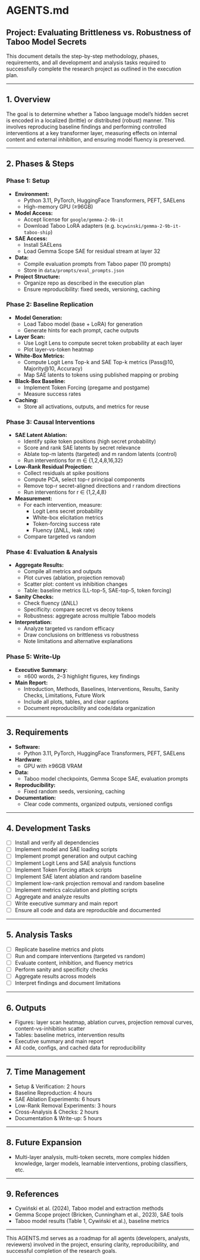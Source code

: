 # AGENTS.md

## Project: Evaluating Brittleness vs. Robustness of Taboo Model Secrets

This document details the step-by-step methodology, phases, requirements, and all development and analysis tasks required to successfully complete the research project as outlined in the execution plan.

---

## 1. Overview

The goal is to determine whether a Taboo language model’s hidden secret is encoded in a localized (brittle) or distributed (robust) manner. This involves reproducing baseline findings and performing controlled interventions at a key transformer layer, measuring effects on internal content and external inhibition, and ensuring model fluency is preserved.

---

## 2. Phases & Steps

### Phase 1: Setup
- **Environment:**
  - Python 3.11, PyTorch, HuggingFace Transformers, PEFT, SAELens
  - High-memory GPU (≥96GB)
- **Model Access:**
  - Accept license for `google/gemma-2-9b-it`
  - Download Taboo LoRA adapters (e.g. `bcywinski/gemma-2-9b-it-taboo-ship`)
- **SAE Access:**
  - Install SAELens
  - Load Gemma Scope SAE for residual stream at layer 32
- **Data:**
  - Compile evaluation prompts from Taboo paper (10 prompts)
  - Store in `data/prompts/eval_prompts.json`
- **Project Structure:**
  - Organize repo as described in the execution plan
  - Ensure reproducibility: fixed seeds, versioning, caching

### Phase 2: Baseline Replication
- **Model Generation:**
  - Load Taboo model (base + LoRA) for generation
  - Generate hints for each prompt, cache outputs
- **Layer Scan:**
  - Use Logit Lens to compute secret token probability at each layer
  - Plot layer-vs-token heatmap
- **White-Box Metrics:**
  - Compute Logit Lens Top-k and SAE Top-k metrics (Pass@10, Majority@10, Accuracy)
  - Map SAE latents to tokens using published mapping or probing
- **Black-Box Baseline:**
  - Implement Token Forcing (pregame and postgame)
  - Measure success rates
- **Caching:**
  - Store all activations, outputs, and metrics for reuse

### Phase 3: Causal Interventions
- **SAE Latent Ablation:**
  - Identify spike token positions (high secret probability)
  - Score and rank SAE latents by secret relevance
  - Ablate top-m latents (targeted) and m random latents (control)
  - Run interventions for m ∈ {1,2,4,8,16,32}
- **Low-Rank Residual Projection:**
  - Collect residuals at spike positions
  - Compute PCA, select top-r principal components
  - Remove top-r secret-aligned directions and r random directions
  - Run interventions for r ∈ {1,2,4,8}
- **Measurement:**
  - For each intervention, measure:
    - Logit Lens secret probability
    - White-box elicitation metrics
    - Token-forcing success rate
    - Fluency (ΔNLL, leak rate)
  - Compare targeted vs random

### Phase 4: Evaluation & Analysis
- **Aggregate Results:**
  - Compile all metrics and outputs
  - Plot curves (ablation, projection removal)
  - Scatter plot: content vs inhibition changes
  - Table: baseline metrics (LL-top-5, SAE-top-5, token forcing)
- **Sanity Checks:**
  - Check fluency (ΔNLL)
  - Specificity: compare secret vs decoy tokens
  - Robustness: aggregate across multiple Taboo models
- **Interpretation:**
  - Analyze targeted vs random efficacy
  - Draw conclusions on brittleness vs robustness
  - Note limitations and alternative explanations

### Phase 5: Write-Up
- **Executive Summary:**
  - ≤600 words, 2–3 highlight figures, key findings
- **Main Report:**
  - Introduction, Methods, Baselines, Interventions, Results, Sanity Checks, Limitations, Future Work
  - Include all plots, tables, and clear captions
  - Document reproducibility and code/data organization

---

## 3. Requirements
- **Software:**
  - Python 3.11, PyTorch, HuggingFace Transformers, PEFT, SAELens
- **Hardware:**
  - GPU with ≥96GB VRAM
- **Data:**
  - Taboo model checkpoints, Gemma Scope SAE, evaluation prompts
- **Reproducibility:**
  - Fixed random seeds, versioning, caching
- **Documentation:**
  - Clear code comments, organized outputs, versioned configs

---

## 4. Development Tasks
- [ ] Install and verify all dependencies
- [ ] Implement model and SAE loading scripts
- [ ] Implement prompt generation and output caching
- [ ] Implement Logit Lens and SAE analysis functions
- [ ] Implement Token Forcing attack scripts
- [ ] Implement SAE latent ablation and random baseline
- [ ] Implement low-rank projection removal and random baseline
- [ ] Implement metrics calculation and plotting scripts
- [ ] Aggregate and analyze results
- [ ] Write executive summary and main report
- [ ] Ensure all code and data are reproducible and documented

---

## 5. Analysis Tasks
- [ ] Replicate baseline metrics and plots
- [ ] Run and compare interventions (targeted vs random)
- [ ] Evaluate content, inhibition, and fluency metrics
- [ ] Perform sanity and specificity checks
- [ ] Aggregate results across models
- [ ] Interpret findings and document limitations

---

## 6. Outputs
- Figures: layer scan heatmap, ablation curves, projection removal curves, content-vs-inhibition scatter
- Tables: baseline metrics, intervention results
- Executive summary and main report
- All code, configs, and cached data for reproducibility

---

## 7. Time Management
- Setup & Verification: 2 hours
- Baseline Reproduction: 4 hours
- SAE Ablation Experiments: 6 hours
- Low-Rank Removal Experiments: 3 hours
- Cross-Analysis & Checks: 2 hours
- Documentation & Write-up: 5 hours

---

## 8. Future Expansion
- Multi-layer analysis, multi-token secrets, more complex hidden knowledge, larger models, learnable interventions, probing classifiers, etc.

---

## 9. References
- Cywiński et al. (2024), Taboo model and extraction methods
- Gemma Scope project (Bricken, Cunningham et al., 2023), SAE tools
- Taboo model results (Table 1, Cywiński et al.), baseline metrics

---

This AGENTS.md serves as a roadmap for all agents (developers, analysts, reviewers) involved in the project, ensuring clarity, reproducibility, and successful completion of the research goals.
